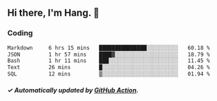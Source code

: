 ## Hi there, I'm Hang. 👋

### Coding

<!--START_SECTION:waka-->

```txt
Markdown     6 hrs 15 mins   ███████████████░░░░░░░░░░   60.18 %
JSON         1 hr 57 mins    ████▓░░░░░░░░░░░░░░░░░░░░   18.79 %
Bash         1 hr 11 mins    ███░░░░░░░░░░░░░░░░░░░░░░   11.45 %
Text         26 mins         █░░░░░░░░░░░░░░░░░░░░░░░░   04.26 %
SQL          12 mins         ▒░░░░░░░░░░░░░░░░░░░░░░░░   01.94 %
```

<!--END_SECTION:waka-->

##### ✓ Automatically updated by [GitHub Action](https://github.com/huhuhang/huhuhang/actions).
